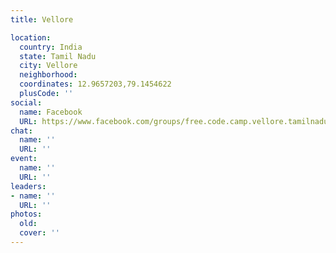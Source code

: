 ```yaml
---
title: Vellore

location:
  country: India
  state: Tamil Nadu
  city: Vellore
  neighborhood: 
  coordinates: 12.9657203,79.1454622
  plusCode: ''
social:
  name: Facebook
  URL: https://www.facebook.com/groups/free.code.camp.vellore.tamilnadu
chat:
  name: ''
  URL: ''
event:
  name: ''
  URL: ''
leaders:
- name: ''
  URL: ''
photos:
  old: 
  cover: ''
---
```

